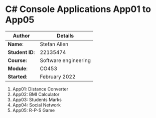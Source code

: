 # C# Console Applications App01 to App05
| Author | Details |
| ---- | ---- |
**Name**: | Stefan Allen  |
**Student ID**: | 22135474 |
**Course:** | Software engineering |
**Module**: | CO453     |
**Started**: | February 2022 |    

1. App01: Distance Converter
2. App02: BMI Calculator
3. App03: Students Marks
4. App04: Social Network
5. App05: R-P-S Game
